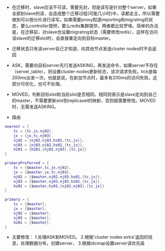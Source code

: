 - 在迁移时，slave应该不可读，需要先封，但是读写是针对整个server，如果全部封slave的读，会造成整个迁移过程(可能几小时)中，读都走主，所以需要做到可以按分片进行读写。如果需要proxy知道importing和migrating的状态，要么controller提供，要么redis集群提供，两者都比较罗嗦。简单的办法是，在迁移前，对slave也设置migrating状态（需要修改redis），这样在访问该slave的迁移slot时，会直接重定向到目标master。
- 迁移状态只有该server自己才知道，向其他节点发送cluster nodes时不会返回

- ASK，需要向目标server先行发送ASKING，再发送命令，如果server不存在（server_table），则设置cluster-nodes更新标志，该次请求失败。tick是每200ms出发一次，也就是说，在新加节点时，最多有200ms的访问失败。这部分可优化，也可不处理。

- MOVED，判断目标slot和当前slot是否相同，相同则表示是slave定向到自己的master，不需要更新slot到replicaset的映射，否则就需要修改。MOVED时，无需发送ASKING。

- 路由
```lua
nearest = {
    tc = {tc,jx,nj02},
    jx = {jx,tc,nj03},
    nj02 = {nj02,nj03,hz01,{tc,jx}},
    nj03 = {nj03,nj02,hz01,{tc,jx}},
    hz01 = {hz01,{nj02,nj03},{tc,jx}}
}
```

```lua
primaryPreferred = {
    tc = {$master,tc,jx,nj02},
    jx = {$master,jx,tc,nj03},
    nj02 = {$master,nj02,nj03,hz01,{tc,jx}},
    nj03 = {$master,nj03,nj02,hz01,{tc,jx}},
    hz01 = {$master,hz01,{nj02,nj03},{tc,jx}}
}
```

```lua
primary = {
    tc = {$master},
    jx = {$master},
    nj02 = {$master},
    nj03 = {$master},
    hz01 = {$master},
}
```
- 主要修改：
  1.处理ASK和MOVED。
  2.根据'cluster nodes extra'返回的信息，处理数据分布，创建server，
  3.根据idcmap设置server读优先级
